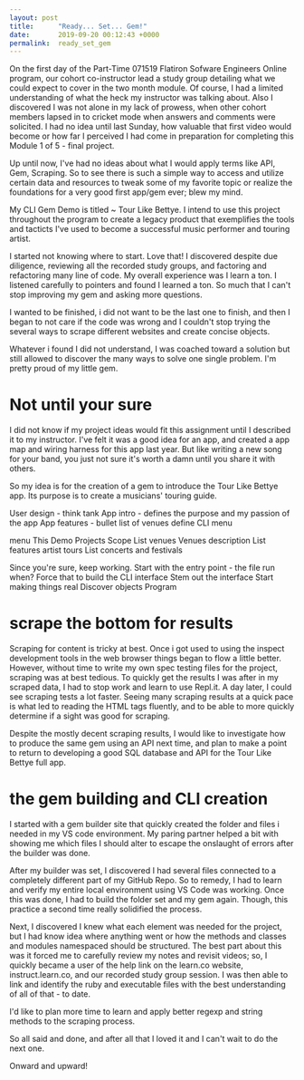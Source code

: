 ```yaml
---
layout: post
title:      "Ready... Set... Gem!"
date:       2019-09-20 00:12:43 +0000
permalink:  ready_set_gem
---
```



On the first day of the Part-Time 071519 Flatiron Sofware Engineers Online program, our cohort co-instructor lead a study group detailing what we could expect to cover in the two month module.
Of course, I had a limited understanding of what the heck my instructor was talking about. Also I discovered I was not alone in my lack of prowess, when other cohort members lapsed in to cricket mode when answers and comments were solicited. I had no idea until last Sunday, how valuable that first video would become or how far I perceived I had come in preparation for completing this Module 1 of 5 - final project.

Up until now, I've had no ideas about what I would apply terms like API, Gem, Scraping. 
So to see there is such a simple way to access and utilize certain data and resources to tweak some of my favorite topic or realize the foundations for a very good first app/gem ever; blew my mind.

My CLI Gem Demo is titled ~ Tour Like Bettye. I intend to use this project throughout the program to create a legacy product that exemplifies the tools and tacticts I've used to become a successful music performer and touring artist.

I started not knowing where to start. Love that!
I discovered despite due diligence, reviewing all the recorded study groups, and factoring and refactoring many line of code. My overall experience was I learn a ton. I listened carefully to pointers and found I learned a ton. So much that I can't stop improving my gem and asking more questions. 

I wanted to be finished, i did not want to be the last one to finish, and then I began to not care if the code was wrong and I couldn't stop trying the several ways to scrape different websites and create concise objects.

Whatever i found I did not understand, I was coached toward a solution but still allowed to discover the many ways to solve one single problem.
I'm pretty proud of my little gem.

# Not until your sure
I did not know if my project ideas would fit this assignment until I described it to my instructor. I've felt it was a good idea for an app, and created a app map and wiring  harness for this app last year. But like writing a new song for your band, you just not sure it's worth a damn until you share it with others.

So my idea is for the creation of a gem to introduce the Tour Like Bettye app.
Its purpose is to create a  musicians'  touring guide.

User design - think tank
App intro - defines the purpose and my passion of the app
App features - bullet list of venues define CLI menu

menu
This Demo Projects Scope
List venues
Venues description
List features artist tours
List concerts and festivals

Since you're sure, keep working.
Start with the entry point - the file run when?
Force that to build the CLI interface
Stem out the interface
Start making things real
Discover objects
Program


# scrape the bottom for results
Scraping for content is tricky at best. Once i got used to using the inspect development tools in the web browser things began to flow a little better. However, without time to write my own spec testing files for the project, scraping was at best tedious. To quickly get the results I was after in my scraped data, I had to stop work and learn to use Repl.it. A day later, I could see scraping tests a lot faster. Seeing many scraping results at a quick pace is what led to reading the HTML tags  fluently, and to be able to more quickly determine if a sight was good for scraping.

Despite the mostly decent scraping results, I would like to investigate how to produce the same gem using an API next time, and plan to make a point to return to  developing a good SQL database and API for the Tour Like Bettye full app.

# the gem building and CLI creation 
I started with a gem builder site that quickly created the folder and files i needed in my VS code environment.
My paring partner helped a bit with showing me which files I should alter to escape the onslaught of errors after the builder was done.

After my builder was set, I discovered I had several files connected to a completely different part of my GitHub Repo. So to remedy, I had to learn and verify my entire local environment using VS Code was working. Once this was done, I had to build the folder set and my gem again. Though, this practice a second time really solidified the process.

Next, I discovered I knew what each element was needed for the project, but I had know idea where anything went or how the methods and classes and modules namespaced should be structured. The best part about this was it forced me to carefully review my notes and revisit videos; so, I quickly became a user of the help link on the learn.co website, instruct.learn.co, and our recorded study group session. I was then able to link and identify the ruby and executable files with the best understanding of all of that - to date.

I'd like to plan more time to learn and apply better regexp  and string methods to the scraping process.

So all said and done, and after all that I loved it and I can't wait to do the next one.

Onward and upward!
















